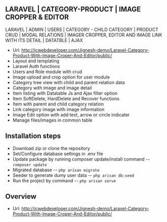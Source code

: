 ## LARAVEL | CATEGORY-PRODUCT | IMAGE CROPPER & EDITOR
LARAVEL | ADMIN | USERS | CATEGORY - CHILD CATEGORY | PRODUCT CRUD | MODAL RELATIONS | IMAGER CROPPER, EDITOR AND IMAGE LINK WITH ITS DETAIL | DATATBLE | AJAX

 - Url: http://jcwebdeveloper.com/Jignesh-demo/Laravel-Category-Product-With-Image-Croper-And-Editor/public/
 - Layout and templating
 - Laravel Auth functions
 - Users and Role module with crud
 - Image upload and crop option for user module
 - Category tree view with child and parent relation data
 - Category with image and image detail
 - Item listing with Datatable Js and Ajax filter option
 - Item SoftDelete, HardDelete and Recover functions
 - Item with parent and child category relation
 - Link category image with image information
 - Image Edit option with add text, arrow or circle indicater 
 - Manage files/images in common table

## Installation steps

 - Download zip or clone the repository
 - Set/Configure database settings in .env file
 - Update package by running composer update/install command -- `composer update`
 - Migrated database -- `php arisan migrate`
 - Seeder to generate dumy user data  -- `php arisan db:seed`
 - Run the project by command -- `php arisan serve`

## Overview 

 - Url: http://jcwebdeveloper.com/Jignesh-demo/Laravel-Category-Product-With-Image-Croper-And-Editor/public/
